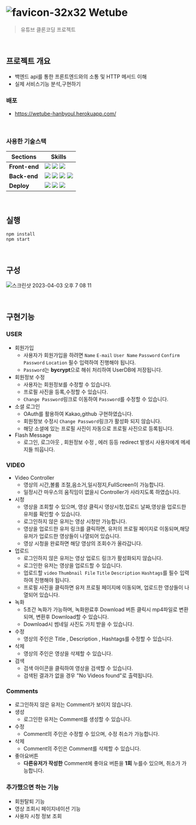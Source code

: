 # ![favicon-32x32](https://user-images.githubusercontent.com/99850326/229418839-698294aa-4206-44c5-ad7e-5de128d58586.png) Wetube

> 유튜브 클론코딩 프로젝트

<br/>

## 프로젝트 개요

- 백엔드 api를 통한 프론트엔드와의 소통 및 HTTP 메서드 이해
- 실제 서비스기능 분석,구현하기

### 배포

- https://wetube-hanbyoul.herokuapp.com/

<br/>

### 사용한 기술스택

| Sections      | Skills                                                                                                                                                                                                                                                                                                                                                                                     |
| ------------- | ------------------------------------------------------------------------------------------------------------------------------------------------------------------------------------------------------------------------------------------------------------------------------------------------------------------------------------------------------------------------------------------ |
| **Front-end** | <img src="https://img.shields.io/badge/javascript-yellow?style=flat&logo=javascript&logoColor=white"/> <img src="https://img.shields.io/badge/Sass-CC6699?style=flat&logo=Sass&logoColor=white"/> <img src="https://img.shields.io/badge/HTML5-E34F26?style=flat&logo=HTML5&logoColor=white"/>                                                                                             |
| **Back-end**  | <img src="https://img.shields.io/badge/Node.js-339933?style=flat&logo=Node.js&logoColor=green"/> <img src="https://img.shields.io/badge/mongoDB-47A248?style=flat&logo=mongoDB&logoColor=green"/> <img src="https://img.shields.io/badge/Express-white?style=flat&logo=Express&logoColor=black"/> <img src="https://img.shields.io/badge/Pug-A86454?style=flat&logo=Pug&logoColor=black"/> |
| **Deploy**    | <img src="https://img.shields.io/badge/Webpack-white?style=flat&logo=Webpack&logoColor=8DD6F9"/> <img src="https://img.shields.io/badge/Amazon S3-569A31?style=flat&logo=Amazon S3&logoColor=white"/> <img src="https://img.shields.io/badge/heroku-430098?style=flat&logo=heroku&logoColor=white"/>                                                                                       |

<br/>

## 실행

```
npm install
npm start
```

<br/>

## 구성

![스크린샷 2023-04-03 오후 7 08 11](https://user-images.githubusercontent.com/99850326/229480511-e34c3c61-9fd1-47c5-a9e9-55ff68dee23f.png)

<br/>

## 구현기능

### USER

- 회원가입
  - 사용자가 회원가입을 하려면 `Name` `E-mail` `User Name` `Password` `Confirm Password` `Location` 필수 입력하여 진행해야 됩니다.
  - `Password`는 **bycrypt**으로 해쉬 처리하여 UserDB에 저장됩니다.
- 회원정보 수정
  - 사용자는 회원정보를 수정할 수 있습니다.
  - 프로필 사진을 등록,수정할 수 있습니다.
  - `Change Password`링크로 이동하여 `Password`를 수정할 수 있습니다.
- 소셜 로그인
  - OAuth를 활용하여 Kakao,github 구현하였습니다.
  - 회원정보 수정시 `Change Password`링크가 활성화 되지 않습니다.
  - 해당 소셜에 있는 프로필 사진이 자동으로 프로필 사진으로 등록됩니다.
- Flash Message
  - 로그인, 로그아웃 , 회원정보 수정 , 에러 등등 redirect 발생시 사용자에게 메세지들 띄웁니다.
    <br/>

### VIDEO

- Video Controller
  - 영상의 시간,볼륨 조절,음소거,일시정지,FullScreen이 가능합니다.
  - 일정시간 마우스의 움직임이 없을시 Controller가 사라지도록 하였습니다.
- 시청
  - 영상을 조회할 수 있으며, 영상 클릭시 영상시청,업로드 날짜,영상을 업로드한 유저를 확인할 수 있습니다.
  - 로그인하지 않은 유저는 영상 시청만 가능합니다.
  - 영상을 업로드한 유저 링크를 클릭하면, 유저의 프로필 페이지로 이동되며,해당 유저가 업로드한 영상들이 나열되어 있습니다.
  - 영상 시청을 완료하면 해당 영상의 조회수가 올라갑니다.
- 업로드
  - 로그인하지 않은 유저는 영상 업로드 링크가 활성화되지 않습니다.
  - 로그인한 유저는 영상을 업로드할 수 있습니다.
  - 업로드할 `video` `Thumbnail File` `Title` `Description` `Hashtags`를 필수 입력하여 진행해야 됩니다.
  - 프로필 사진을 클릭하면 유저 프로필 페이지에 이동되며, 업로드한 영상들이 나열되어 있습니다.
- 녹화
  - 5초간 녹화가 가능하며, 녹화완료후 Download 버튼 클릭시 mp4파일로 변환되며, 변환후 Download할 수 있습니다.
  - Download시 썸네일 사진도 가치 받을 수 있습니다.
- 수정
  - 영상의 주인은 Title , Description , Hashtags를 수정할 수 있습니다.
- 삭제
  - 영상의 주인은 영상을 삭제할 수 있습니다.
- 검색
  - 검색 아이콘을 클릭하여 영상을 검색할 수 있습니다.
  - 검색된 결과가 없을 경우 "No Videos found"로 출력됩니다.
    <br>

### Comments

- 로그인하지 않은 유저는 Comment가 보이지 않습니다.
- 생성
  - 로그인한 유저는 Comment를 생성할 수 있습니다.
- 수정
  - Comment의 주인은 수정할 수 있으며, 수정 취소가 가능합니다.
- 삭제
  - Comment의 주인은 Comment를 삭제할 수 있습니다.
- 좋아요버튼
  - **다른유저가 작성한** Comment에 좋아요 버튼을 **1회** 누를수 있으며, 취소가 가능합니다.

### 추가했으면 하는 기능

- 회원탈퇴 기능
- 영상 조회시 페이지네이션 기능
- 사용자 시청 정보 조회
